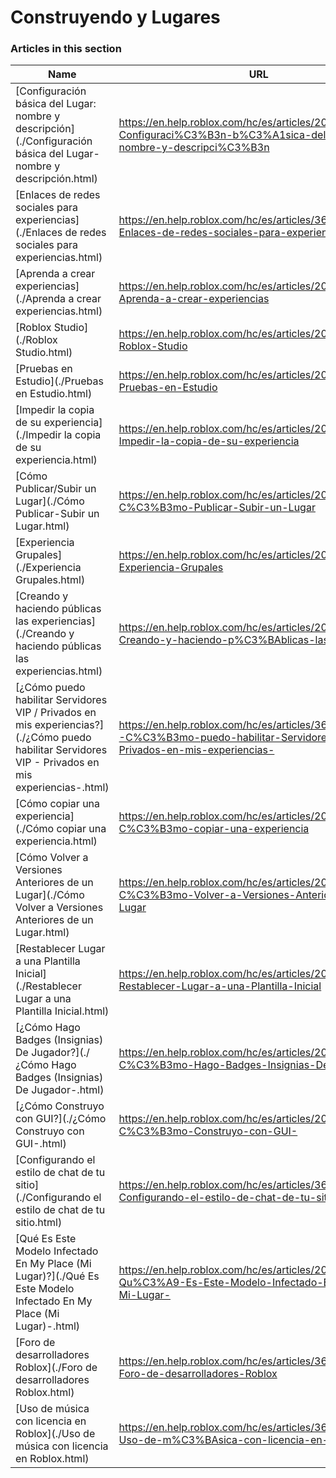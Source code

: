 # Construyendo y Lugares  
### Articles in this section
Name|URL
-|-
[Configuración básica del Lugar: nombre y descripción](./Configuración básica del Lugar- nombre y descripción.html) |https://en.help.roblox.com/hc/es/articles/203314030-Configuraci%C3%B3n-b%C3%A1sica-del-Lugar-nombre-y-descripci%C3%B3n
[Enlaces de redes sociales para experiencias](./Enlaces de redes sociales para experiencias.html) |https://en.help.roblox.com/hc/es/articles/360000910966-Enlaces-de-redes-sociales-para-experiencias
[Aprenda a crear experiencias](./Aprenda a crear experiencias.html) |https://en.help.roblox.com/hc/es/articles/203625344-Aprenda-a-crear-experiencias
[Roblox Studio](./Roblox Studio.html) |https://en.help.roblox.com/hc/es/articles/203313860-Roblox-Studio
[Pruebas en Estudio](./Pruebas en Estudio.html) |https://en.help.roblox.com/hc/es/articles/203313870-Pruebas-en-Estudio
[Impedir la copia de su experiencia](./Impedir la copia de su experiencia.html) |https://en.help.roblox.com/hc/es/articles/203313940-Impedir-la-copia-de-su-experiencia
[Cómo Publicar/Subir un Lugar](./Cómo Publicar-Subir un Lugar.html) |https://en.help.roblox.com/hc/es/articles/203313890-C%C3%B3mo-Publicar-Subir-un-Lugar
[Experiencia Grupales](./Experiencia Grupales.html) |https://en.help.roblox.com/hc/es/articles/203313760-Experiencia-Grupales
[Creando y haciendo públicas las experiencias](./Creando y haciendo públicas las experiencias.html) |https://en.help.roblox.com/hc/es/articles/203313950-Creando-y-haciendo-p%C3%BAblicas-las-experiencias
[¿Cómo puedo habilitar Servidores VIP / Privados en mis experiencias?](./¿Cómo puedo habilitar Servidores VIP - Privados en mis experiencias-.html) |https://en.help.roblox.com/hc/es/articles/360000781023--C%C3%B3mo-puedo-habilitar-Servidores-VIP-Privados-en-mis-experiencias-
[Cómo copiar una experiencia](./Cómo copiar una experiencia.html) |https://en.help.roblox.com/hc/es/articles/203313900-C%C3%B3mo-copiar-una-experiencia
[Cómo Volver a Versiones Anteriores de un Lugar](./Cómo Volver a Versiones Anteriores de un Lugar.html) |https://en.help.roblox.com/hc/es/articles/203313850-C%C3%B3mo-Volver-a-Versiones-Anteriores-de-un-Lugar
[Restablecer Lugar a una Plantilla Inicial](./Restablecer Lugar a una Plantilla Inicial.html) |https://en.help.roblox.com/hc/es/articles/203313920-Restablecer-Lugar-a-una-Plantilla-Inicial
[¿Cómo Hago Badges (Insignias) De Jugador?](./¿Cómo Hago Badges (Insignias) De Jugador-.html) |https://en.help.roblox.com/hc/es/articles/203313650--C%C3%B3mo-Hago-Badges-Insignias-De-Jugador-
[¿Cómo Construyo con GUI?](./¿Cómo Construyo con GUI-.html) |https://en.help.roblox.com/hc/es/articles/203313960--C%C3%B3mo-Construyo-con-GUI-
[Configurando el estilo de chat de tu sitio](./Configurando el estilo de chat de tu sitio.html) |https://en.help.roblox.com/hc/es/articles/360019904552-Configurando-el-estilo-de-chat-de-tu-sitio
[Qué Es Este Modelo Infectado En My Place (Mi Lugar)?](./Qué Es Este Modelo Infectado En My Place (Mi Lugar)-.html) |https://en.help.roblox.com/hc/es/articles/203312920-Qu%C3%A9-Es-Este-Modelo-Infectado-En-My-Place-Mi-Lugar-
[Foro de desarrolladores Roblox](./Foro de desarrolladores Roblox.html) |https://en.help.roblox.com/hc/es/articles/360000240223-Foro-de-desarrolladores-Roblox
[Uso de música con licencia en Roblox](./Uso de música con licencia en Roblox.html) |https://en.help.roblox.com/hc/es/articles/360000927163-Uso-de-m%C3%BAsica-con-licencia-en-Roblox